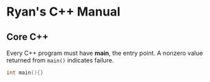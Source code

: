 # Ryan's C++ Manual



## Core C++

Every C++ program must have **main**, the entry point. A nonzero value returned from `main()` indicates failure.

```cpp
int main(){}
```
